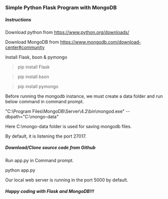 ### Simple Python Flask Program with MongoDB

##### Instructions 
Download python from https://www.python.org/downloads/

Download MongoDB from https://www.mongodb.com/download-center#community

Install Flask, bson & pymongo
>pip install Flask

>pip install bson

>pip install pymongo

Before running the mongodb instance, we must create a data folder and run below command in command prompt.

"C:\Program Files\MongoDB\Server\4.2\bin\mongod.exe" --dbpath="C:\mongo-data"

Here C:\mongo-data folder is used for saving mongodb files.

By default, it is listening the port 27017.

##### Download/Clone source code from Github

Run app.py in Command prompt.

python app.py

Our local web server is running in the port 5000 by default.

##### Happy coding with Flask and MongoDB!!!
